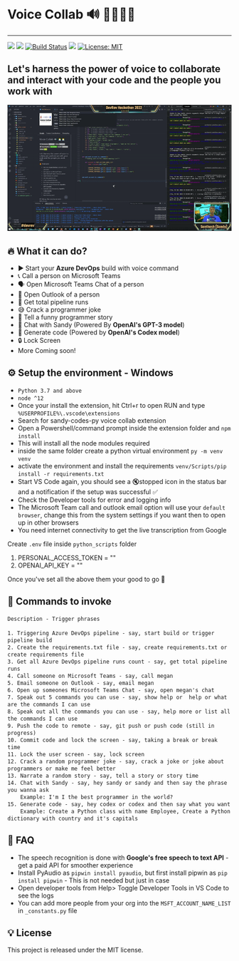 # Voice Collab 🔊 👨‍💻👩‍💻
---
[![](https://vsmarketplacebadge.apphb.com/version-short/sandy-codes-py.voice-collab.svg)](https://marketplace.visualstudio.com/items?itemName=sandy-codes-py.voice-collab)
[![](https://vsmarketplacebadge.apphb.com/rating-short/sandy-codes-py.voice-collab.svg)](https://marketplace.visualstudio.com/items?itemName=sandy-codes-py.voice-collab) 
[![Build Status](https://dev.azure.com/sandy-codes-py/Voice-Collab/_apis/build/status/Voice-Collab?branchName=main)](https://dev.azure.com/sandy-codes-py/Voice-Collab/_build/latest?definitionId=1&branchName=main)
![](https://vsmarketplacebadge.apphb.com/installs/sandy-codes-py.voice-collab.svg)
[![License: MIT ](https://img.shields.io/github/license/mashape/apistatus.svg)](/LICENSE)

## Let's harness the power of voice to collaborate and interact with your code and the people you work with

<p align="center">
<img src="https://github.com/Santhoshkumard11/Voice-Collab/blob/bbe533486e4c9d3dd501437635f78e297ce32168/media/voice-collab-gif.gif" alt="GIF" width="800" />
</p>

## 🔥 What it can do?

- ▶ Start your **Azure DevOps** build with voice command
- 📞 Call a person on Microsoft Teams
- 🗣 Open Microsoft Teams Chat of a person
- 📩 Open Outlook of a person 
- 🔁 Get total pipeline runs
- 😅 Crack a programmer joke
- 📝 Tell a funny programmer story
- 🤖 Chat with Sandy (Powered By **OpenAI's GPT-3 model**)
- 👾 Generate code (Powered by **OpenAI's Codex model**)
- 🔒 Lock Screen
- More Coming soon!

## ⚙ Setup the environment - Windows
- `Python 3.7 and above`
- `node ^12`
- Once your install the extension, hit Ctrl+r to open RUN and type `%USERPROFILE%\.vscode\extensions`
- Search for sandy-codes-py voice collab extension
- Open a Powershell/command prompt inside the extension folder and `npm install`
- This will install all the node modules required
- inside the same folder create a python virtual environment `py -m venv venv`
- activate the environment and install the requirements `venv/Scripts/pip install -r requirements.txt`
- Start VS Code again, you should see a 🔇stopped icon in the status bar and a notification if the setup was successful ✅
- Check the Developer tools for error and logging info
- The Microsoft Team call and outlook email option will use your `default browser`, change this from the system settings if you want then to open up in other browsers
- You need internet connectivity to get the live transcription from Google

Create `.env` file inside `python_scripts` folder
1. PERSONAL_ACCESS_TOKEN = "<paste your key>"
2. OPENAI_API_KEY = "<paste your key>"

Once you've set all the above them your good to go 🏁

## 🦾 Commands to invoke
    Description - Trigger phrases
    
    1. Triggering Azure DevOps pipeline - say, start build or trigger pipeline build
    2. Create the requirements.txt file - say, create requirements.txt or create requirements file
    3. Get all Azure DevOps pipeline runs count - say, get total pipeline runs
    4. Call someone on Microsoft Teams - say, call megan
    5. Email someone on Outlook - say, email megan
    6. Open up someones Microsoft Teams Chat - say, open megan's chat
    7. Speak out 5 commands you can use - say, show help or  help or what are the commands I can use
    8. Speak out all the commands you can use - say, help more or list all the commands I can use
    9. Push the code to remote - say, git push or push code (still in progress)
    10. Commit code and lock the screen - say, taking a break or break time
    11. Lock the user screen - say, lock screen
    12. Crack a random programmer joke - say, crack a joke or joke about programmers or make me feel better
    13. Narrate a random story - say, tell a story or story time
    14. Chat with Sandy - say, hey sandy or sandy and then say the phrase you wanna ask 
        Example: I'm I the best programmer in the world?
    15. Generate code - say, hey codex or codex and then say what you want 
        Example: Create a Python class with name Employee, Create a Python dictionary with country and it's capitals

## 📌 FAQ
- The speech recognition is done with **Google's free speech to text API** - get a paid API for smoother experience
- Install PyAudio as `pipwin install pyaudio`, but first install pipwin as `pip install pipwin` - This is not needed but just in case
- Open developer tools from Help> Toggle Developer Tools in VS Code to see the logs
- You can add more people from your org into the `MSFT_ACCOUNT_NAME_LIST` in `_constants.py` file


## 💡 License

This project is released under the MIT license.